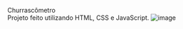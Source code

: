 Churrascômetro<br>
Projeto feito utilizando HTML, CSS e JavaScript.
![image](https://user-images.githubusercontent.com/104804949/169410452-b602cbc2-b5a1-4de2-9189-1a56af729997.png)
